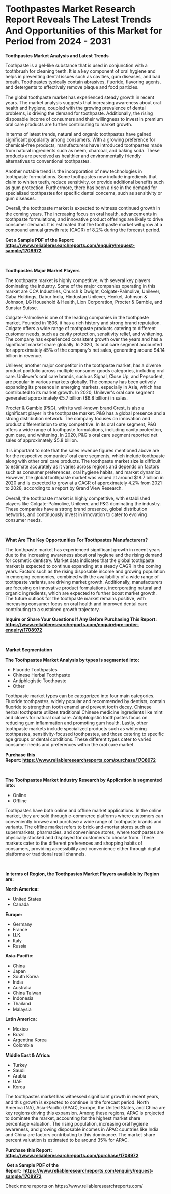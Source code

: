 <p><h1>Toothpastes Market Research Report Reveals The Latest Trends And Opportunities of this Market for Period from 2024 - 2031</h1></p><p><strong>Toothpastes Market Analysis and Latest Trends</strong></p>
<p><p>Toothpaste is a gel-like substance that is used in conjunction with a toothbrush for cleaning teeth. It is a key component of oral hygiene and helps in preventing dental issues such as cavities, gum diseases, and bad breath. Toothpastes typically contain abrasives, fluoride, flavoring agents, and detergents to effectively remove plaque and food particles.</p><p>The global toothpaste market has experienced steady growth in recent years. The market analysis suggests that increasing awareness about oral health and hygiene, coupled with the growing prevalence of dental problems, is driving the demand for toothpaste. Additionally, the rising disposable income of consumers and their willingness to invest in premium oral care products are further contributing to market growth.</p><p>In terms of latest trends, natural and organic toothpastes have gained significant popularity among consumers. With a growing preference for chemical-free products, manufacturers have introduced toothpastes made from natural ingredients such as neem, charcoal, and baking soda. These products are perceived as healthier and environmentally friendly alternatives to conventional toothpastes.</p><p>Another notable trend is the incorporation of new technologies in toothpaste formulations. Some toothpastes now include ingredients that claim to whiten teeth, reduce sensitivity, or provide additional benefits such as gum protection. Furthermore, there has been a rise in the demand for specialized toothpastes for specific dental concerns, such as sensitivity or gum diseases.</p><p>Overall, the toothpaste market is expected to witness continued growth in the coming years. The increasing focus on oral health, advancements in toothpaste formulations, and innovative product offerings are likely to drive consumer demand. It is estimated that the toothpaste market will grow at a compound annual growth rate (CAGR) of 8.2% during the forecast period.</p></p>
<p><strong>Get a Sample PDF of the Report:&nbsp; <a href="https://www.reliableresearchreports.com/enquiry/request-sample/1708972">https://www.reliableresearchreports.com/enquiry/request-sample/1708972</a></strong></p>
<p>&nbsp;</p>
<p><strong>Toothpastes Major Market Players</strong></p>
<p><p>The toothpaste market is highly competitive, with several key players dominating the industry. Some of the major companies operating in this market are CCA Industries, Church & Dwight, Colgate-Palmolive, Unilever, Gaba Holdings, Dabur India, Hindustan Unilever, Henkel, Johnson & Johnson, LG Household & Health, Lion Corporation, Procter & Gamble, and Sunstar Suisse. </p><p>Colgate-Palmolive is one of the leading companies in the toothpaste market. Founded in 1806, it has a rich history and strong brand reputation. Colgate offers a wide range of toothpaste products catering to different customer needs, such as cavity protection, sensitivity relief, and whitening. The company has experienced consistent growth over the years and has a significant market share globally. In 2020, its oral care segment accounted for approximately 45% of the company's net sales, generating around $4.14 billion in revenue.</p><p>Unilever, another major competitor in the toothpaste market, has a diverse product portfolio across multiple consumer goods categories, including oral care. Unilever's oral care brands, such as Signal, Close Up, and Pepsodent, are popular in various markets globally. The company has been actively expanding its presence in emerging markets, especially in Asia, which has contributed to its market growth. In 2020, Unilever's oral care segment generated approximately €5.7 billion ($6.8 billion) in sales.</p><p>Procter & Gamble (P&G), with its well-known brand Crest, is also a significant player in the toothpaste market. P&G has a global presence and a strong distribution network. The company focuses on innovation and product differentiation to stay competitive. In its oral care segment, P&G offers a wide range of toothpaste formulations, including cavity protection, gum care, and whitening. In 2020, P&G's oral care segment reported net sales of approximately $5.8 billion.</p><p>It is important to note that the sales revenue figures mentioned above are for the respective companies' oral care segments, which include toothpaste along with other oral care products. The toothpaste market size is difficult to estimate accurately as it varies across regions and depends on factors such as consumer preferences, oral hygiene habits, and market dynamics. However, the global toothpaste market was valued at around $18.7 billion in 2020 and is expected to grow at a CAGR of approximately 4.2% from 2021 to 2028, according to a report by Grand View Research.</p><p>Overall, the toothpaste market is highly competitive, with established players like Colgate-Palmolive, Unilever, and P&G dominating the industry. These companies have a strong brand presence, global distribution networks, and continuously invest in innovation to cater to evolving consumer needs.</p></p>
<p>&nbsp;</p>
<p><strong>What Are The Key Opportunities For Toothpastes Manufacturers?</strong></p>
<p><p>The toothpaste market has experienced significant growth in recent years due to the increasing awareness about oral hygiene and the rising demand for cosmetic dentistry. Market data indicates that the global toothpaste market is expected to continue expanding at a steady CAGR in the coming years. Factors such as the rising disposable income and growing population in emerging economies, combined with the availability of a wide range of toothpaste variants, are driving market growth. Additionally, manufacturers are focusing on innovative product formulations, incorporating natural and organic ingredients, which are expected to further boost market growth. The future outlook for the toothpaste market remains positive, with increasing consumer focus on oral health and improved dental care contributing to a sustained growth trajectory.</p></p>
<p><strong>Inquire or Share Your Questions If Any Before Purchasing This Report: <a href="https://www.reliableresearchreports.com/enquiry/pre-order-enquiry/1708972">https://www.reliableresearchreports.com/enquiry/pre-order-enquiry/1708972</a></strong></p>
<p>&nbsp;</p>
<p><strong>Market Segmentation</strong></p>
<p><strong>The Toothpastes Market Analysis by types is segmented into:</strong></p>
<p><ul><li>Fluoride Toothpastes</li><li>Chinese Herbal Toothpaste</li><li>Antiphlogistic Toothpaste</li><li>Other</li></ul></p>
<p><p>Toothpaste market types can be categorized into four main categories. Fluoride toothpastes, widely popular and recommended by dentists, contain fluoride to strengthen tooth enamel and prevent tooth decay. Chinese herbal toothpaste utilizes traditional Chinese medicine ingredients like mint and cloves for natural oral care. Antiphlogistic toothpastes focus on reducing gum inflammation and promoting gum health. Lastly, other toothpaste markets include specialized products such as whitening toothpastes, sensitivity-focused toothpastes, and those catering to specific age groups or dental conditions. These different types cater to varied consumer needs and preferences within the oral care market.</p></p>
<p><strong>Purchase this Report:&nbsp;<a href="https://www.reliableresearchreports.com/purchase/1708972">https://www.reliableresearchreports.com/purchase/1708972</a></strong></p>
<p>&nbsp;</p>
<p><strong>The Toothpastes Market Industry Research by Application is segmented into:</strong></p>
<p><ul><li>Online</li><li>Offline</li></ul></p>
<p><p>Toothpastes have both online and offline market applications. In the online market, they are sold through e-commerce platforms where customers can conveniently browse and purchase a wide range of toothpaste brands and variants. The offline market refers to brick-and-mortar stores such as supermarkets, pharmacies, and convenience stores, where toothpastes are physically stocked and displayed for customers to choose from. These markets cater to the different preferences and shopping habits of consumers, providing accessibility and convenience either through digital platforms or traditional retail channels.</p></p>
<p>&nbsp;</p>
<p><strong>In terms of Region, the Toothpastes Market Players available by Region are:</strong></p>
<p>
    <p> <strong> North America: </strong>
        <ul>
            <li>United States</li>
            <li>Canada</li>
        </ul>
        </p> 
    <p> <strong> Europe: </strong>
        <ul>
            <li>Germany</li>
            <li>France</li>
            <li>U.K.</li>
            <li>Italy</li>
            <li>Russia</li>
        </ul>
        </p> 
    <p> <strong> Asia-Pacific: </strong>
        <ul>
            <li>China</li>
            <li>Japan</li>
            <li>South Korea</li>
            <li>India</li>
            <li>Australia</li>
            <li>China Taiwan</li>
            <li>Indonesia</li>
            <li>Thailand</li>
            <li>Malaysia</li>
        </ul>
        </p> 
    <p> <strong> Latin America: </strong>
        <ul>
            <li>Mexico</li>
            <li>Brazil</li>
            <li>Argentina Korea</li>
            <li>Colombia</li>
        </ul>
        </p> 
    <p> <strong> Middle East & Africa: </strong>
        <ul>
            <li>Turkey</li>
            <li>Saudi</li>
            <li>Arabia</li>
            <li>UAE</li>
            <li>Korea</li>
        </ul>
    </p>
    </p>
<p><p>The toothpastes market has witnessed significant growth in recent years, and this growth is expected to continue in the forecast period. North America (NA), Asia-Pacific (APAC), Europe, the United States, and China are key regions driving this expansion. Among these regions, APAC is projected to dominate the market, accounting for the highest market share percentage valuation. The rising population, increasing oral hygiene awareness, and growing disposable incomes in APAC countries like India and China are factors contributing to this dominance. The market share percent valuation is estimated to be around 35% for APAC.</p></p>
<p><strong>Purchase this Report: <a href="https://www.reliableresearchreports.com/purchase/1708972">https://www.reliableresearchreports.com/purchase/1708972</a></strong></p>
<p>&nbsp;<strong>Get a Sample PDF of the Report:&nbsp;&nbsp;<a href="https://www.reliableresearchreports.com/enquiry/request-sample/1708972">https://www.reliableresearchreports.com/enquiry/request-sample/1708972</a></strong></p>
<p><strong></strong></p>
<p>Check more reports on https://www.reliableresearchreports.com/</p>